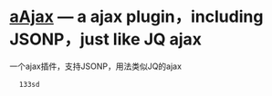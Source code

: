 # <a href="">aAjax</a> — a ajax plugin，including JSONP，just like JQ ajax

一个ajax插件，支持JSONP，用法类似JQ的ajax
<pre>
  <code>133sd</code>
</pre>
